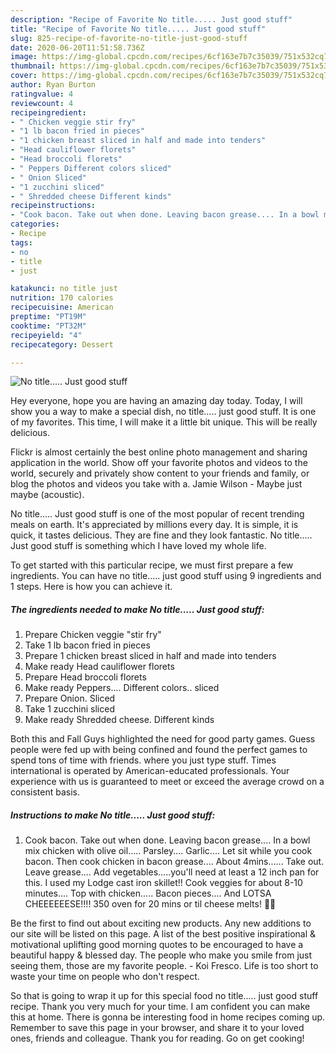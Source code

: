 ```yaml
---
description: "Recipe of Favorite No title..... Just good stuff"
title: "Recipe of Favorite No title..... Just good stuff"
slug: 825-recipe-of-favorite-no-title-just-good-stuff
date: 2020-06-20T11:51:58.736Z
image: https://img-global.cpcdn.com/recipes/6cf163e7b7c35039/751x532cq70/no-title-just-good-stuff-recipe-main-photo.jpg
thumbnail: https://img-global.cpcdn.com/recipes/6cf163e7b7c35039/751x532cq70/no-title-just-good-stuff-recipe-main-photo.jpg
cover: https://img-global.cpcdn.com/recipes/6cf163e7b7c35039/751x532cq70/no-title-just-good-stuff-recipe-main-photo.jpg
author: Ryan Burton
ratingvalue: 4
reviewcount: 4
recipeingredient:
- " Chicken veggie stir fry"
- "1 lb bacon fried in pieces"
- "1 chicken breast sliced in half and made into tenders"
- "Head cauliflower florets"
- "Head broccoli florets"
- " Peppers Different colors sliced"
- " Onion Sliced"
- "1 zucchini sliced"
- " Shredded cheese Different kinds"
recipeinstructions:
- "Cook bacon. Take out when done. Leaving bacon grease.... In a bowl mix chicken with olive oil..... Parsley.... Garlic.... Let sit while you cook bacon. Then cook chicken in bacon grease.... About 4mins...... Take out. Leave grease.... Add vegetables.....you&#39;ll need at least a 12 inch pan for this. I used my Lodge cast iron skillet!! Cook veggies for about 8-10 minutes.... Top with chicken..... Bacon pieces.... And LOTSA CHEEEEEESE!!!! 350 oven for 20 mins or til cheese melts! 🥰🥰"
categories:
- Recipe
tags:
- no
- title
- just

katakunci: no title just 
nutrition: 170 calories
recipecuisine: American
preptime: "PT19M"
cooktime: "PT32M"
recipeyield: "4"
recipecategory: Dessert

---
```



![No title..... Just good stuff](https://img-global.cpcdn.com/recipes/6cf163e7b7c35039/751x532cq70/no-title-just-good-stuff-recipe-main-photo.jpg)

Hey everyone, hope you are having an amazing day today. Today, I will show you a way to make a special dish, no title..... just good stuff. It is one of my favorites. This time, I will make it a little bit unique. This will be really delicious.

Flickr is almost certainly the best online photo management and sharing application in the world. Show off your favorite photos and videos to the world, securely and privately show content to your friends and family, or blog the photos and videos you take with a. Jamie Wilson - Maybe just maybe (acoustic).

No title..... Just good stuff is one of the most popular of recent trending meals on earth. It's appreciated by millions every day. It is simple, it is quick, it tastes delicious. They are fine and they look fantastic. No title..... Just good stuff is something which I have loved my whole life.


To get started with this particular recipe, we must first prepare a few ingredients. You can have no title..... just good stuff using 9 ingredients and 1 steps. Here is how you can achieve it.

<!--inarticleads1-->

##### The ingredients needed to make No title..... Just good stuff:

1. Prepare  Chicken veggie &#34;stir fry&#34;
1. Take 1 lb bacon fried in pieces
1. Prepare 1 chicken breast sliced in half and made into tenders
1. Make ready Head cauliflower florets
1. Prepare Head broccoli florets
1. Make ready  Peppers.... Different colors.. sliced
1. Prepare  Onion. Sliced
1. Take 1 zucchini sliced
1. Make ready  Shredded cheese. Different kinds


Both this and Fall Guys highlighted the need for good party games. Guess people were fed up with being confined and found the perfect games to spend tons of time with friends. where you just type stuff. Times international is operated by American-educated professionals. Your experience with us is guaranteed to meet or exceed the average crowd on a consistent basis. 

<!--inarticleads2-->

##### Instructions to make No title..... Just good stuff:

1. Cook bacon. Take out when done. Leaving bacon grease.... In a bowl mix chicken with olive oil..... Parsley.... Garlic.... Let sit while you cook bacon. Then cook chicken in bacon grease.... About 4mins...... Take out. Leave grease.... Add vegetables.....you&#39;ll need at least a 12 inch pan for this. I used my Lodge cast iron skillet!! Cook veggies for about 8-10 minutes.... Top with chicken..... Bacon pieces.... And LOTSA CHEEEEEESE!!!! 350 oven for 20 mins or til cheese melts! 🥰🥰


Be the first to find out about exciting new products. Any new additions to our site will be listed on this page. A list of the best positive inspirational &amp; motivational uplifting good morning quotes to be encouraged to have a beautiful happy &amp; blessed day. The people who make you smile from just seeing them, those are my favorite people. - Koi Fresco. Life is too short to waste your time on people who don&#39;t respect. 

So that is going to wrap it up for this special food no title..... just good stuff recipe. Thank you very much for your time. I am confident you can make this at home. There is gonna be interesting food in home recipes coming up. Remember to save this page in your browser, and share it to your loved ones, friends and colleague. Thank you for reading. Go on get cooking!
